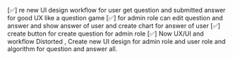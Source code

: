 [✅] re new UI design workflow for user get question and submitted answer for good UX like a question game 
[✅] for admin role can edit question and answer  and show  answer of user and create chart for answer of user
[✅] create button for create question for admin role
[✅] Now UX/UI and workflow Distorted , Create new UI design for admin role and user role and algorithm for question and answer all.


